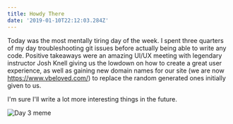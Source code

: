 ```yaml
---
title: Howdy There
date: '2019-01-10T22:12:03.284Z'
---
```


Today was the most mentally tiring day of the week. I spent three quarters of my day troubleshooting git issues before actually being able to write any code. Positive takeaways were an amazing UI/UX meeting with legendary instructor Josh Knell giving us the lowdown on how to create a great user experience, as well as gaining new domain names for our site (we are now https://www.vbeloved.com/) to replace the random generated ones initially given to us. 

I'm sure I'll write a lot more interesting things in the future.

![Day 3 meme](https://i.pinimg.com/736x/58/98/98/58989849d1163aa758c986e41c95f123--haha-funny-funny-pics.jpg)
